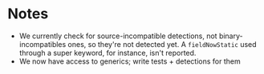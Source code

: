 # Notes

- We currently check for source-incompatible detections, not binary-incompatibles ones, so they're not detected yet. A `fieldNowStatic` used through a super keyword, for instance, isn't reported.
- We now have access to generics; write tests + detections for them

